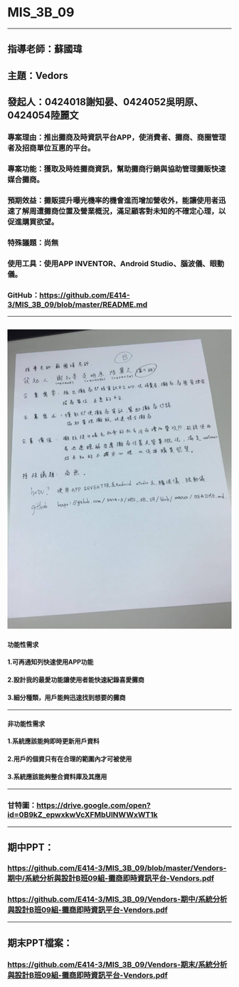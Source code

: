 # MIS_3B_09
---
## 指導老師：蘇國瑋
## 主題：Vedors
## 發起人：0424018謝知晏、0424052吳明原、0424054陸麗文
### 專案理由：推出攤商及時資訊平台APP，使消費者、攤商、商圈管理者及招商單位互惠的平台。
### 專案功能：獲取及時姓攤商資訊，幫助攤商行銷與協助管理攤販快速媒合攤商。
### 預期效益：攤販提升曝光機率的機會進而增加營收外，能讓使用者迅速了解周遭攤商位置及營業概況，滿足顧客對未知的不確定心理，以促進購買欲望。
### 特殊議題：尚無
### 使用工具：使用APP INVENTOR、Android Studio、腦波儀、眼動儀。
### GitHub：https://github.com/E414-3/MIS_3B_09/blob/master/README.md
--- 
![](22251336_1645907755461788_361541236_o.jpg)
---
#### 功能性需求
#### 1.可再通知列快速使用APP功能
#### 2.設計我的最愛功能讓使用者能快速紀錄喜愛攤商
#### 3.細分種類，用戶能夠迅速找到想要的攤商
---
#### 非功能性需求
#### 1.系統應該能夠即時更新用戶資料
#### 2.用戶的個資只有在合理的範圍內才可被使用
#### 3.系統應該能夠整合資料庫及其應用
---
### 甘特圖：https://drive.google.com/open?id=0B9kZ_epwxkwVcXFMbUlNWWxWT1k
---
## 期中PPT：
### https://github.com/E414-3/MIS_3B_09/blob/master/Vendors-期中/系統分析與設計B班09組-攤商即時資訊平台-Vendors.pdf
### https://github.com/E414-3/MIS_3B_09/Vendors-期中/系統分析與設計B班09組-攤商即時資訊平台-Vendors.pdf
---
## 期末PPT檔案：
### https://github.com/E414-3/MIS_3B_09/Vendors-期末/系統分析與設計B班09組-攤商即時資訊平台-Vendors.pdf
